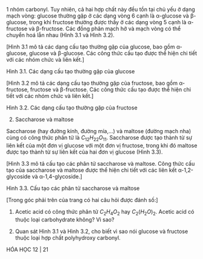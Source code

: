1 nhóm carbonyl. Tuy nhiên, cả hai hợp chất này đều tồn tại chủ yếu ở dạng mạch vòng: glucose thường gặp ở các dạng vòng 6 cạnh là α-glucose và β-glucose, trong khi fructose thường được thấy ở các dạng vòng 5 cạnh là α-fructose và β-fructose. Các đồng phân mạch hở và mạch vòng có thể chuyển hoá lẫn nhau (Hình 3.1 và Hình 3.2).

[Hình 3.1 mô tả các dạng cấu tạo thường gặp của glucose, bao gồm α-glucose, glucose và β-glucose. Các công thức cấu tạo được thể hiện chi tiết với các nhóm chức và liên kết.]

Hình 3.1. Các dạng cấu tạo thường gặp của glucose

[Hình 3.2 mô tả các dạng cấu tạo thường gặp của fructose, bao gồm α-fructose, fructose và β-fructose. Các công thức cấu tạo được thể hiện chi tiết với các nhóm chức và liên kết.]

Hình 3.2. Các dạng cấu tạo thường gặp của fructose

2. Saccharose và maltose

Saccharose (hay đường kính, đường mía,...) và maltose (đường mạch nha) cùng có công thức phân tử là $C_{12}H_{22}O_{11}$. Saccharose được tạo thành từ sự liên kết của một đơn vị glucose với một đơn vị fructose, trong khi đó maltose được tạo thành từ sự liên kết của hai đơn vị glucose (Hình 3.3).

[Hình 3.3 mô tả cấu tạo các phân tử saccharose và maltose. Công thức cấu tạo của saccharose và maltose được thể hiện chi tiết với các liên kết α-1,2-glycoside và α-1,4-glycoside.]

Hình 3.3. Cấu tạo các phân tử saccharose và maltose

[Trong góc phải trên của trang có hai câu hỏi được đánh số:]

1. Acetic acid có công thức phân tử $C_2H_4O_2$ hay $C_2(H_2O)_2$. Acetic acid có thuộc loại carbohydrate không? Vì sao?

2. Quan sát Hình 3.1 và Hình 3.2, cho biết vì sao nói glucose và fructose thuộc loại hợp chất polyhydroxy carbonyl.

HÓA HỌC 12 | 21